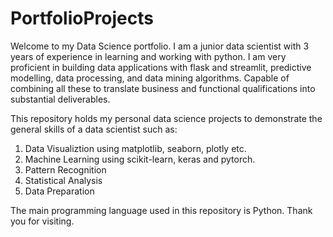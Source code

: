 # PortfolioProjects
 Welcome to my Data Science portfolio. I am a junior data scientist with 3 years of experience in learning and working with python. I am very proficient in building data applications with flask and streamlit, predictive modelling, data processing, and data mining algorithms. Capable of combining all these to translate business and functional qualifications into substantial deliverables.

 This repository holds my personal data science projects to demonstrate the general skills of a data scientist such as:
 1. Data Visualiztion using matplotlib, seaborn, plotly etc.
 2. Machine Learning using scikit-learn, keras and pytorch.
 3. Pattern Recognition
 4. Statistical Analysis
 5. Data Preparation


 The main programming language used in this repository is Python.
 Thank you for visiting.

